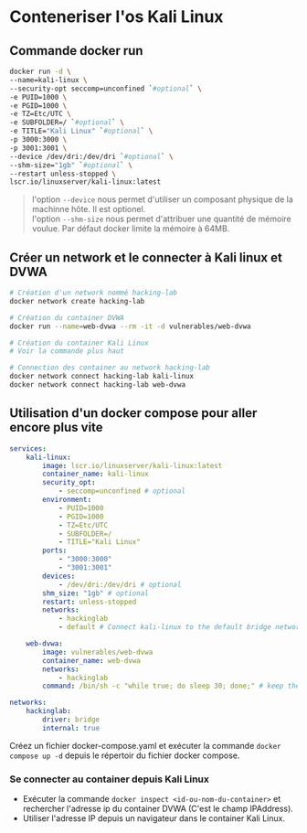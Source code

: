 # Conteneriser l'os Kali Linux

## Commande docker run

```sh
docker run -d \
--name=kali-linux \
--security-opt seccomp=unconfined `#optional` \
-e PUID=1000 \
-e PGID=1000 \
-e TZ=Etc/UTC \
-e SUBFOLDER=/ `#optional` \
-e TITLE="Kali Linux" `#optional` \
-p 3000:3000 \
-p 3001:3001 \
--device /dev/dri:/dev/dri `#optional` \
--shm-size="1gb" `#optional` \
--restart unless-stopped \
lscr.io/linuxserver/kali-linux:latest
```

> l'option `--device` nous permet d'utiliser un composant physique de la machinne hôte. Il est optionel.  
l'option `--shm-size` nous permet d'attribuer une quantité de mémoire voulue. Par défaut docker limite la mémoire à 64MB.

## Créer un network et le connecter à Kali linux et DVWA

```sh
# Création d'un network nommé hacking-lab
docker network create hacking-lab

# Création du container DVWA
docker run --name=web-dvwa --rm -it -d vulnerables/web-dvwa

# Création du container Kali Linux
# Voir la commande plus haut

# Connection des container au network hacking-lab
docker network connect hacking-lab kali-linux
docker network connect hacking-lab web-dvwa
```

## Utilisation d'un docker compose pour aller encore plus vite

```yaml
services:
    kali-linux:
        image: lscr.io/linuxserver/kali-linux:latest
        container_name: kali-linux
        security_opt:
            - seccomp=unconfined # optional
        environment:
            - PUID=1000
            - PGID=1000
            - TZ=Etc/UTC
            - SUBFOLDER=/
            - TITLE="Kali Linux"
        ports:
            - "3000:3000"
            - "3001:3001"
        devices:
            - /dev/dri:/dev/dri # optional
        shm_size: "1gb" # optional
        restart: unless-stopped
        networks:
            - hackinglab
            - default # Connect kali-linux to the default bridge network

    web-dvwa:
        image: vulnerables/web-dvwa
        container_name: web-dvwa
        networks:
            - hackinglab
        command: /bin/sh -c "while true; do sleep 30; done;" # keep the container running

networks:
    hackinglab:
        driver: bridge
        internal: true
```

Créez un fichier docker-compose.yaml et exécuter la commande `docker compose up -d` depuis le répertoir du fichier docker compose.

### Se connecter au container depuis Kali Linux

- Exécuter la commande `docker inspect <id-ou-nom-du-container>` et rechercher l'adresse ip du container DVWA (C'est le champ IPAddress).
- Utiliser l'adresse IP depuis un navigateur dans le container Kali Linux.

